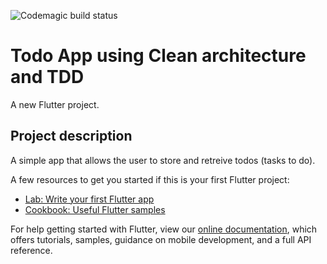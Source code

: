 ![Codemagic build status](https://api.codemagic.io/apps/62674993eb4a9ace2124b774/62674993eb4a9ace2124b773/status_badge.svg)
# Todo App using Clean architecture and TDD

A new Flutter project.

## Project description
A simple app that allows the user to store and retreive todos (tasks to do). 

A few resources to get you started if this is your first Flutter project:

- [Lab: Write your first Flutter app](https://flutter.dev/docs/get-started/codelab)
- [Cookbook: Useful Flutter samples](https://flutter.dev/docs/cookbook)

For help getting started with Flutter, view our
[online documentation](https://flutter.dev/docs), which offers tutorials,
samples, guidance on mobile development, and a full API reference.
